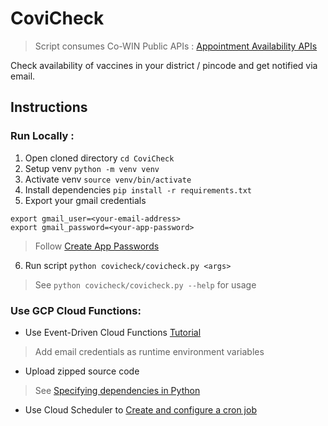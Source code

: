 # CoviCheck

> Script consumes Co-WIN Public APIs : [Appointment Availability APIs
](https://apisetu.gov.in/public/marketplace/api/cowin)

Check availability of vaccines in your district / pincode and get notified via email.
## **Instructions**

### Run Locally :
1. Open cloned directory
```cd CoviCheck```
2. Setup venv
```python -m venv venv```
3. Activate venv
```source venv/bin/activate```
4. Install dependencies
```pip install -r requirements.txt```
5. Export your gmail credentials
```
export gmail_user=<your-email-address>
export gmail_password=<your-app-password>
```
> Follow [Create App Passwords](https://support.google.com/accounts/answer/185833?hl=en)
6. Run script
```python covicheck/covicheck.py <args>```
> See `python covicheck/covicheck.py --help` for usage

### Use GCP Cloud Functions:
- Use Event-Driven Cloud Functions
[Tutorial](https://cloud.google.com/functions/docs/tutorials/pubsub#functions-prepare-environment-python)
> Add email credentials as runtime environment variables
- Upload zipped source code
> See [Specifying dependencies in Python](https://cloud.google.com/functions/docs/writing/specifying-dependencies-python)  
- Use Cloud Scheduler to [Create and configure a cron job](https://cloud.google.com/scheduler/docs/creating#console_1)
